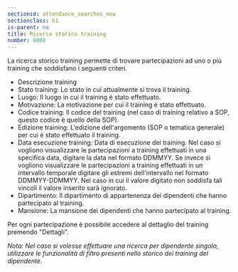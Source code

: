 ```yaml
---
sectionid: attendance_searches_new
sectionclass: h1
is-parent: no
title: Ricerca storico training
number: 6000
---
```

La ricerca storico training permette di trovare partecipazioni ad uno o più training che soddisfano i seguenti criteri.

 - Descrizione training
 - Stato training: Lo stato in cui attualmente si trova il training.
 - Luogo: Il luogo in cui il training è stato effettuato.
 - Motivazione: La motivazione per cui il training è stato effettuato.
 - Codice training: Il codice del training (nel caso di training relativo a SOP, questo codice è quello della SOP).
 - Edizione training: L'edizione dell'argomento (SOP o tematica generale) per cui è stato effettuato il training.
 - Data esecuzione training: Data di esecuzione del training. Nel caso si vogliono visualizzare le partecipazioni a training effettuati in una specifica data, digitare la data nel formato DDMMYY. Se invece si vogliono visualizzare le partecipazioni a training effettuati in un intervallo temporale digitare gli estremi dell'intervallo nel formato DDMMYY-DDMMYY. Nel caso in cui il valore digitato non soddisfa tali vincoli il valore inserito sarà ignorato.
 - Dipartimento: Il dipartimento di appartenenza dei dipendenti che hanno partecipato al training.
 - Mansione: La mansione dei dipendenti che hanno partecipato al training.

Per ogni partecipazione è possibile accedere al dettaglio del training premendo "Dettagli".

_Nota: Nel caso si volesse effettuare una ricerca per dipendente singolo, utilizzare le funzionalità di filtro presenti nello storico dei training del dipendente._
